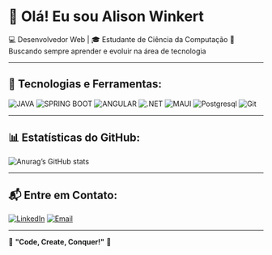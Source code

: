 # 👋 Olá! Eu sou Alison Winkert

💻 Desenvolvedor Web | 🎓 Estudante de Ciência da Computação
🚀 Buscando sempre aprender e evoluir na área de tecnologia  

---

## 🚀 Tecnologias e Ferramentas:

![JAVA](https://img.shields.io/badge/Java-ED8B00?style=for-the-badge&logo=openjdk&logoColor=white)
![SPRING BOOT](https://img.shields.io/badge/SpringBoot-6DB33F?style=flat-square&logo=Spring&logoColor=white)
![ANGULAR](https://img.shields.io/badge/Angular-DD0031?style=for-the-badge&logo=angular&logoColor=white)
![.NET](https://img.shields.io/badge/.NET-5C2D91?style=for-the-badge&logo=dotnet&logoColor=white)
![MAUI](https://img.shields.io/badge/.NET%20MAUI-512BD4?style=for-the-badge&logo=dotnet&logoColor=white)
![Postgresql](https://img.shields.io/badge/postgresql-4169e1?style=for-the-badge&logo=postgresql&logoColor=white)
![Git](https://img.shields.io/badge/Git-F05032?style=for-the-badge&logo=git&logoColor=white)

---

## 📊 Estatísticas do GitHub:

![Anurag’s GitHub stats](https://github-readme-stats.vercel.app/api?username=alisonwds&show_icons=true&theme=radical)

---

## 📬 Entre em Contato:

[![LinkedIn](https://img.shields.io/badge/LinkedIn-0077B5?style=for-the-badge&logo=linkedin&logoColor=white)](https://www.linkedin.com/in/alison-winkert-dos-santos-7380a621a/)
[![Email](https://img.shields.io/badge/Email-D14836?style=for-the-badge&logo=gmail&logoColor=white)](mailto:alisonwinkertds@gmail.com)

---

🎯 **"Code, Create, Conquer!"** 🚀
